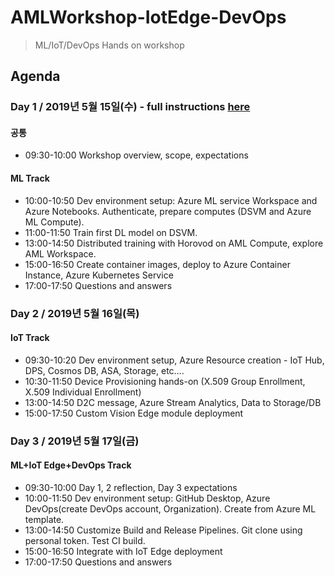 # AMLWorkshop-IotEdge-DevOps
> ML/IoT/DevOps Hands on workshop

## Agenda
### Day 1 / 2019년 5월 15일(수) - full instructions [here](https://github.com/dem108/AMLWorkshop-IotEdge-DevOps/blob/master/Day1-AzureML.md)

#### 공통
- 09:30-10:00 Workshop overview, scope, expectations

#### ML Track
- 10:00-10:50 Dev environment setup: Azure ML service Workspace and Azure Notebooks. Authenticate, prepare computes (DSVM and Azure ML Compute).
- 11:00-11:50 Train first DL model on DSVM.
- 13:00-14:50 Distributed training with Horovod on AML Compute, explore AML Workspace.
- 15:00-16:50 Create container images, deploy to Azure Container Instance, Azure Kubernetes Service
- 17:00-17:50 Questions and answers

### Day 2 / 2019년 5월 16일(목)

#### IoT Track
- 09:30-10:20 Dev environment setup, Azure Resource creation - IoT Hub, DPS, Cosmos DB, ASA, Storage, etc….
- 10:30-11:50 Device Provisioning hands-on (X.509 Group Enrollment, X.509 Individual Enrollment)
- 13:00-14:50 D2C message, Azure Stream Analytics, Data to Storage/DB
- 15:00-17:50 Custom Vision Edge module deployment


### Day 3 / 2019년 5월 17일(금)

#### ML+IoT Edge+DevOps Track
- 09:30-10:00 Day 1, 2 reflection, Day 3 expectations
- 10:00-11:50 Dev environment setup: GitHub Desktop, Azure DevOps(create DevOps account, Organization). Create from Azure ML template.
- 13:00-14:50 Customize Build and Release Pipelines. Git clone using personal token. Test CI build.
- 15:00-16:50 Integrate with IoT Edge deployment
- 17:00-17:50 Questions and answers

